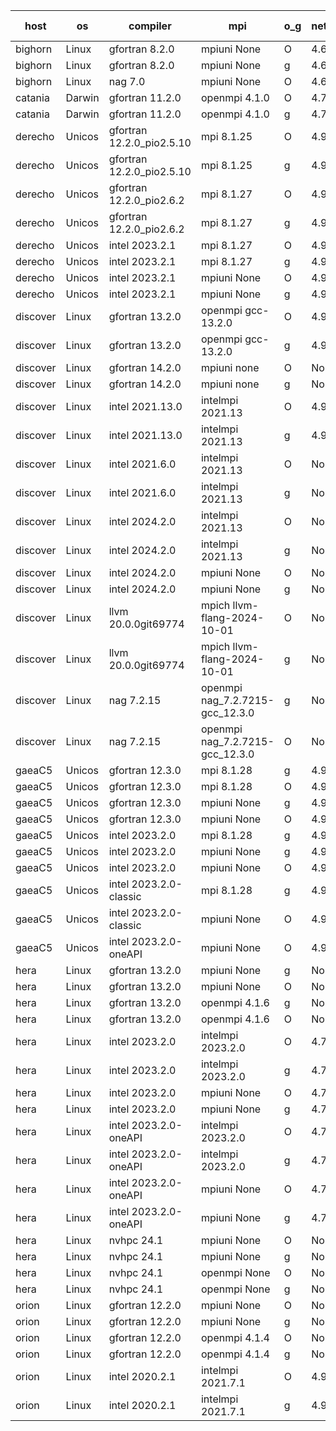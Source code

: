 

| host     | os       | compiler                              | mpi                      | o_g        | netcdf        | build       | u_pass          | u_fail          | s_pass            | s_fail            | e_pass             | e_fail             | nuopc_pass       | nuopc_fail       | artifacts link          |
|----------|----------|---------------------------------------|--------------------------|------------|---------------|-------------|-----------------|-----------------|-------------------|-------------------|--------------------|--------------------|------------------|------------------|-------------------------|
| bighorn | Linux | gfortran 8.2.0 | mpiuni None  | O | 4.6.1  | PASS | 12537 | 0 | 9 | 0 | 44 | 0 | None | None | <a href="https://github.com/esmf-org/esmf-test-artifacts/tree/59ba0de3a7aa4eca440ec55d44a0923389d44cdb/develop/gfortran/8.2.0/O/mpiuni/None" target="_blank">59ba0de</a> | 
| bighorn | Linux | gfortran 8.2.0 | mpiuni None  | g | 4.6.1  | PASS | 12537 | 0 | 9 | 0 | 44 | 0 | None | None | <a href="https://github.com/esmf-org/esmf-test-artifacts/tree/57cfec19a2fd05d2c7f4738068274ab97e17d1f6/develop/gfortran/8.2.0/g/mpiuni/None" target="_blank">57cfec1</a> | 
| bighorn | Linux | nag 7.0 | mpiuni None  | O | 4.6.1  | PASS | None | None | None | None | None | None | None | None | <a href="https://github.com/esmf-org/esmf-test-artifacts/tree/0c73eac50be258a90f446b1d7091b606ffd15a19/develop/nag/7.0/O/mpiuni/None" target="_blank">0c73eac</a> | 
| catania | Darwin | gfortran 11.2.0 | openmpi 4.1.0  | O | 4.7.4  | PASS | 14204 | 3 | 51 | 0 | 81 | 0 | 56 | 0 | <a href="https://github.com/esmf-org/esmf-test-artifacts/tree/245108fb0c85b56abf8740bc60a1037d80143a74/develop/gfortran/11.2.0/O/openmpi/4.1.0" target="_blank">245108f</a> | 
| catania | Darwin | gfortran 11.2.0 | openmpi 4.1.0  | g | 4.7.4  | PASS | None | None | None | None | None | None | None | None | <a href="https://github.com/esmf-org/esmf-test-artifacts/tree/a6f19bf9d361cd64bc51f30bf55a585390bb5e4d/develop/gfortran/11.2.0/g/openmpi/4.1.0" target="_blank">a6f19bf</a> | 
| derecho | Unicos | gfortran 12.2.0_pio2.5.10 | mpi 8.1.25  | O | 4.9.2  | PASS | None | None | None | None | None | None | None | None | <a href="https://github.com/esmf-org/esmf-test-artifacts/tree/1c914cf4f83879a5c1729fc2b3458d9211dd3a88/develop/gfortran/12.2.0_pio2.5.10/O/mpi/8.1.25" target="_blank">1c914cf</a> | 
| derecho | Unicos | gfortran 12.2.0_pio2.5.10 | mpi 8.1.25  | g | 4.9.2  | PASS | None | None | None | None | None | None | None | None | <a href="https://github.com/esmf-org/esmf-test-artifacts/tree/9e0dda8bac9259f37597c6ac463ca671eb885c34/develop/gfortran/12.2.0_pio2.5.10/g/mpi/8.1.25" target="_blank">9e0dda8</a> | 
| derecho | Unicos | gfortran 12.2.0_pio2.6.2 | mpi 8.1.27  | O | 4.9.2  | PASS | None | None | None | None | None | None | None | None | <a href="https://github.com/esmf-org/esmf-test-artifacts/tree/03fddea2f6efeb61f41e983b269e1de29e4fcbb5/develop/gfortran/12.2.0_pio2.6.2/O/mpi/8.1.27" target="_blank">03fddea</a> | 
| derecho | Unicos | gfortran 12.2.0_pio2.6.2 | mpi 8.1.27  | g | 4.9.2  | PASS | None | None | None | None | None | None | None | None | <a href="https://github.com/esmf-org/esmf-test-artifacts/tree/bcc37fb8471d5549ca0b92ec3fa30e17a233165a/develop/gfortran/12.2.0_pio2.6.2/g/mpi/8.1.27" target="_blank">bcc37fb</a> | 
| derecho | Unicos | intel 2023.2.1 | mpi 8.1.27  | O | 4.9.2  | PASS | None | None | None | None | None | None | None | None | <a href="https://github.com/esmf-org/esmf-test-artifacts/tree/274cc2fb221ebe0a04efa3d6510cd7b09cdb52b1/develop/intel/2023.2.1/O/mpi/8.1.27" target="_blank">274cc2f</a> | 
| derecho | Unicos | intel 2023.2.1 | mpi 8.1.27  | g | 4.9.2  | PASS | None | None | None | None | None | None | None | None | <a href="https://github.com/esmf-org/esmf-test-artifacts/tree/bdc3266dbd09b7354611e1abb96498163bfcfcc4/develop/intel/2023.2.1/g/mpi/8.1.27" target="_blank">bdc3266</a> | 
| derecho | Unicos | intel 2023.2.1 | mpiuni None  | O | 4.9.2  | PASS | 12537 | 0 | 9 | 0 | 44 | 0 | None | None | <a href="https://github.com/esmf-org/esmf-test-artifacts/tree/333d75e50f695580fac1dd3a9504025f85af9853/develop/intel/2023.2.1/O/mpiuni/None" target="_blank">333d75e</a> | 
| derecho | Unicos | intel 2023.2.1 | mpiuni None  | g | 4.9.2  | PASS | None | None | None | None | None | None | None | None | <a href="https://github.com/esmf-org/esmf-test-artifacts/tree/2809ce5bea809fb26638a621787b96fb9452b60d/develop/intel/2023.2.1/g/mpiuni/None" target="_blank">2809ce5</a> | 
| discover | Linux | gfortran 13.2.0 | openmpi gcc-13.2.0  | O | 4.9.2  | PASS | 14207 | 0 | 51 | 0 | 81 | 0 | 56 | 0 | <a href="https://github.com/esmf-org/esmf-test-artifacts/tree/577a8ca021c5e5c52423a6044fedae8e2754ad48/develop/gfortran/13.2.0/O/openmpi/gcc-13.2.0" target="_blank">577a8ca</a> | 
| discover | Linux | gfortran 13.2.0 | openmpi gcc-13.2.0  | g | 4.9.2  | PASS | 14207 | 0 | 51 | 0 | 81 | 0 | 56 | 0 | <a href="https://github.com/esmf-org/esmf-test-artifacts/tree/c60817bddc2c494fc5f4a22f087f62dd620c833a/develop/gfortran/13.2.0/g/openmpi/gcc-13.2.0" target="_blank">c60817b</a> | 
| discover | Linux | gfortran 14.2.0 | mpiuni none  | O | None  | PASS | 12537 | 0 | 9 | 0 | 44 | 0 | None | None | <a href="https://github.com/esmf-org/esmf-test-artifacts/tree/bb4fead9b15de2da68d329a67e6292e9445b48e7/develop/gfortran/14.2.0/O/mpiuni/none" target="_blank">bb4fead</a> | 
| discover | Linux | gfortran 14.2.0 | mpiuni none  | g | None  | PASS | 12537 | 0 | 9 | 0 | 44 | 0 | None | None | <a href="https://github.com/esmf-org/esmf-test-artifacts/tree/747a70dc68c7164dd83c0d734578a2ac392af549/develop/gfortran/14.2.0/g/mpiuni/none" target="_blank">747a70d</a> | 
| discover | Linux | intel 2021.13.0 | intelmpi 2021.13  | O | 4.9.2  | PASS | 14207 | 0 | 51 | 0 | 81 | 0 | 56 | 0 | <a href="https://github.com/esmf-org/esmf-test-artifacts/tree/6da26e9b4ba4ba9463e5425f145185dae35afe93/develop/intel/2021.13.0/O/intelmpi/2021.13" target="_blank">6da26e9</a> | 
| discover | Linux | intel 2021.13.0 | intelmpi 2021.13  | g | 4.9.2  | PASS | 14207 | 0 | 51 | 0 | 81 | 0 | 56 | 0 | <a href="https://github.com/esmf-org/esmf-test-artifacts/tree/751ad9ed2b2f1dc3ae9246f9e1c95733c5f69a8b/develop/intel/2021.13.0/g/intelmpi/2021.13" target="_blank">751ad9e</a> | 
| discover | Linux | intel 2021.6.0 | intelmpi 2021.13  | O | None  | PASS | 14207 | 0 | 51 | 0 | 81 | 0 | 56 | 0 | <a href="https://github.com/esmf-org/esmf-test-artifacts/tree/665752530c96be85b61703bc8fee5133742d73a9/develop/intel/2021.6.0/O/intelmpi/2021.13" target="_blank">6657525</a> | 
| discover | Linux | intel 2021.6.0 | intelmpi 2021.13  | g | None  | PASS | 14207 | 0 | 51 | 0 | 81 | 0 | 56 | 0 | <a href="https://github.com/esmf-org/esmf-test-artifacts/tree/9ae86cbf2c16e5fa5f3998c9308a70a66840dbd2/develop/intel/2021.6.0/g/intelmpi/2021.13" target="_blank">9ae86cb</a> | 
| discover | Linux | intel 2024.2.0 | intelmpi 2021.13  | O | None  | PASS | 14207 | 0 | 51 | 0 | 81 | 0 | 56 | 0 | <a href="https://github.com/esmf-org/esmf-test-artifacts/tree/6b3e314d020716711d6f2e90fce0315f07dfc46e/develop/intel/2024.2.0/O/intelmpi/2021.13" target="_blank">6b3e314</a> | 
| discover | Linux | intel 2024.2.0 | intelmpi 2021.13  | g | None  | PASS | 14206 | 1 | 51 | 0 | 81 | 0 | 56 | 0 | <a href="https://github.com/esmf-org/esmf-test-artifacts/tree/5b83cfe93e44bf0a34c8b430cf4b9434ba738406/develop/intel/2024.2.0/g/intelmpi/2021.13" target="_blank">5b83cfe</a> | 
| discover | Linux | intel 2024.2.0 | mpiuni None  | O | None  | PASS | 12537 | 0 | 9 | 0 | 44 | 0 | None | None | <a href="https://github.com/esmf-org/esmf-test-artifacts/tree/cb60f40f11456e13b3924787bac5a4cc84cc6a56/develop/intel/2024.2.0/O/mpiuni/None" target="_blank">cb60f40</a> | 
| discover | Linux | intel 2024.2.0 | mpiuni None  | g | None  | PASS | 12536 | 1 | 9 | 0 | 44 | 0 | None | None | <a href="https://github.com/esmf-org/esmf-test-artifacts/tree/a7d797801135d772cbab972d6c2f5f78441302c2/develop/intel/2024.2.0/g/mpiuni/None" target="_blank">a7d7978</a> | 
| discover | Linux | llvm 20.0.0git69774 | mpich llvm-flang-2024-10-01  | O | None  | PASS | 14169 | 38 | 17 | 34 | 77 | 4 | 19 | 37 | <a href="https://github.com/esmf-org/esmf-test-artifacts/tree/0fe40638464e097b2a2bba38e429f0af2e9e6310/develop/llvm/20.0.0git69774/O/mpich/llvm-flang-2024-10-01" target="_blank">0fe4063</a> | 
| discover | Linux | llvm 20.0.0git69774 | mpich llvm-flang-2024-10-01  | g | None  | PASS | 14171 | 36 | 18 | 33 | 77 | 4 | 18 | 38 | <a href="https://github.com/esmf-org/esmf-test-artifacts/tree/3703b7de55142116b182dcd086756e57a5ab46c9/develop/llvm/20.0.0git69774/g/mpich/llvm-flang-2024-10-01" target="_blank">3703b7d</a> | 
| discover | Linux | nag 7.2.15 | openmpi nag_7.2.7215-gcc_12.3.0  | g | None  | PASS | 14207 | 0 | 51 | 0 | 81 | 0 | 52 | 4 | <a href="https://github.com/esmf-org/esmf-test-artifacts/tree/95db697e186c3c908a0e4e2bf5d5014b4ff39a6c/develop/nag/7.2.15/g/openmpi/nag_7.2.7215-gcc_12.3.0" target="_blank">95db697</a> | 
| discover | Linux | nag 7.2.15 | openmpi nag_7.2.7215-gcc_12.3.0  | O | None  | PASS | 14206 | 1 | 51 | 0 | 81 | 0 | 52 | 4 | <a href="https://github.com/esmf-org/esmf-test-artifacts/tree/2d0b12dcda7b6d5d99abe08484b4758e0452b07b/develop/nag/7.2.15/O/openmpi/nag_7.2.7215-gcc_12.3.0" target="_blank">2d0b12d</a> | 
| gaeaC5 | Unicos | gfortran 12.3.0 | mpi 8.1.28  | g | 4.9.0  | PASS | None | None | None | None | None | None | None | None | <a href="https://github.com/esmf-org/esmf-test-artifacts/tree/eae65ec9aeac4af5d3a16d640b8bc268e954d8e6/develop/gfortran/12.3.0/g/mpi/8.1.28" target="_blank">eae65ec</a> | 
| gaeaC5 | Unicos | gfortran 12.3.0 | mpi 8.1.28  | O | 4.9.0  | PASS | None | None | None | None | None | None | None | None | <a href="https://github.com/esmf-org/esmf-test-artifacts/tree/67406c0fa001c12fc02fb2c821e0d3dadc310eb5/develop/gfortran/12.3.0/O/mpi/8.1.28" target="_blank">67406c0</a> | 
| gaeaC5 | Unicos | gfortran 12.3.0 | mpiuni None  | g | 4.9.0  | PASS | 12537 | 0 | 9 | 0 | 44 | 0 | None | None | <a href="https://github.com/esmf-org/esmf-test-artifacts/tree/72975b67b64b6bada03ae1043769f860ec9b2eb8/develop/gfortran/12.3.0/g/mpiuni/None" target="_blank">72975b6</a> | 
| gaeaC5 | Unicos | gfortran 12.3.0 | mpiuni None  | O | 4.9.0  | PASS | 12537 | 0 | 9 | 0 | 44 | 0 | None | None | <a href="https://github.com/esmf-org/esmf-test-artifacts/tree/9be0b4657b93edac1db27151aaa6570896a14003/develop/gfortran/12.3.0/O/mpiuni/None" target="_blank">9be0b46</a> | 
| gaeaC5 | Unicos | intel 2023.2.0 | mpi 8.1.28  | g | 4.9.0  | PASS | None | None | None | None | None | None | None | None | <a href="https://github.com/esmf-org/esmf-test-artifacts/tree/a3225a1aadf1634e63a7401f9f6cb21cc87349d9/develop/intel/2023.2.0/g/mpi/8.1.28" target="_blank">a3225a1</a> | 
| gaeaC5 | Unicos | intel 2023.2.0 | mpiuni None  | g | 4.9.0  | PASS | None | None | None | None | None | None | None | None | <a href="https://github.com/esmf-org/esmf-test-artifacts/tree/f7157bff4bce7fcb0d28ee0149c12d14a64cc903/develop/intel/2023.2.0/g/mpiuni/None" target="_blank">f7157bf</a> | 
| gaeaC5 | Unicos | intel 2023.2.0 | mpiuni None  | O | 4.9.0  | PASS | 12537 | 0 | 9 | 0 | 44 | 0 | None | None | <a href="https://github.com/esmf-org/esmf-test-artifacts/tree/b4eb4275a7291f29b078338196af1d2f00d61e04/develop/intel/2023.2.0/O/mpiuni/None" target="_blank">b4eb427</a> | 
| gaeaC5 | Unicos | intel 2023.2.0-classic | mpi 8.1.28  | g | 4.9.0  | PASS | None | None | None | None | None | None | None | None | <a href="https://github.com/esmf-org/esmf-test-artifacts/tree/a21bf0a882d753fcd81fa743fc36bb1eb2a59338/develop/intel/2023.2.0-classic/g/mpi/8.1.28" target="_blank">a21bf0a</a> | 
| gaeaC5 | Unicos | intel 2023.2.0-classic | mpiuni None  | O | 4.9.0  | PASS | 12537 | 0 | 9 | 0 | 44 | 0 | None | None | <a href="https://github.com/esmf-org/esmf-test-artifacts/tree/b0920c655419e611b4f0d6fb742b2e85dde874f7/develop/intel/2023.2.0-classic/O/mpiuni/None" target="_blank">b0920c6</a> | 
| gaeaC5 | Unicos | intel 2023.2.0-oneAPI | mpiuni None  | O | 4.9.0  | PASS | 12537 | 0 | 9 | 0 | 44 | 0 | None | None | <a href="https://github.com/esmf-org/esmf-test-artifacts/tree/36212083d22664366fde4f50783ccc38af0bec00/develop/intel/2023.2.0-oneAPI/O/mpiuni/None" target="_blank">3621208</a> | 
| hera | Linux | gfortran 13.2.0 | mpiuni None  | g | None  | PASS | 12537 | 0 | 9 | 0 | 44 | 0 | None | None | <a href="https://github.com/esmf-org/esmf-test-artifacts/tree/80b69c0d9b09b60d6968a43b23b05114e8ece5bf/develop/gfortran/13.2.0/g/mpiuni/None" target="_blank">80b69c0</a> | 
| hera | Linux | gfortran 13.2.0 | mpiuni None  | O | None  | PASS | 12537 | 0 | 9 | 0 | 44 | 0 | None | None | <a href="https://github.com/esmf-org/esmf-test-artifacts/tree/7266a12b2821ef98c16ae79fbb336cd5b9a9dbab/develop/gfortran/13.2.0/O/mpiuni/None" target="_blank">7266a12</a> | 
| hera | Linux | gfortran 13.2.0 | openmpi 4.1.6  | g | None  | PASS | 14207 | 0 | 51 | 0 | 81 | 0 | 56 | 0 | <a href="https://github.com/esmf-org/esmf-test-artifacts/tree/ccedbc53fc61618911f7f929e7fad3cb0df2f808/develop/gfortran/13.2.0/g/openmpi/4.1.6" target="_blank">ccedbc5</a> | 
| hera | Linux | gfortran 13.2.0 | openmpi 4.1.6  | O | None  | PASS | None | None | None | None | None | None | None | None | <a href="https://github.com/esmf-org/esmf-test-artifacts/tree/20563934be6cbd68bba8d80e1766b9bb1f00dd13/develop/gfortran/13.2.0/O/openmpi/4.1.6" target="_blank">2056393</a> | 
| hera | Linux | intel 2023.2.0 | intelmpi 2023.2.0  | O | 4.7.0  | PASS | None | None | None | None | None | None | None | None | <a href="https://github.com/esmf-org/esmf-test-artifacts/tree/bb996d6209171fe6a4842aea1de38ac2b04ac0c2/develop/intel/2023.2.0/O/intelmpi/2023.2.0" target="_blank">bb996d6</a> | 
| hera | Linux | intel 2023.2.0 | intelmpi 2023.2.0  | g | 4.7.0  | PASS | None | None | None | None | None | None | None | None | <a href="https://github.com/esmf-org/esmf-test-artifacts/tree/b2371e6698ba46f203ca3b6b3bbe9d2a2ebd958d/develop/intel/2023.2.0/g/intelmpi/2023.2.0" target="_blank">b2371e6</a> | 
| hera | Linux | intel 2023.2.0 | mpiuni None  | O | 4.7.0  | PASS | None | None | None | None | None | None | None | None | <a href="https://github.com/esmf-org/esmf-test-artifacts/tree/453e64328007ded9a85d291fd9f9e879f3acd9f0/develop/intel/2023.2.0/O/mpiuni/None" target="_blank">453e643</a> | 
| hera | Linux | intel 2023.2.0 | mpiuni None  | g | 4.7.0  | PASS | 12537 | 0 | 9 | 0 | 44 | 0 | None | None | <a href="https://github.com/esmf-org/esmf-test-artifacts/tree/bcf9c0a000956cc49b17612c1ad623a9f8e9ed72/develop/intel/2023.2.0/g/mpiuni/None" target="_blank">bcf9c0a</a> | 
| hera | Linux | intel 2023.2.0-oneAPI | intelmpi 2023.2.0  | O | 4.7.0  | PASS | None | None | None | None | None | None | None | None | <a href="https://github.com/esmf-org/esmf-test-artifacts/tree/aeca3c32650cc200c94ba12f686f0a488e62f8d5/develop/intel/2023.2.0-oneAPI/O/intelmpi/2023.2.0" target="_blank">aeca3c3</a> | 
| hera | Linux | intel 2023.2.0-oneAPI | intelmpi 2023.2.0  | g | 4.7.0  | PASS | None | None | None | None | None | None | None | None | <a href="https://github.com/esmf-org/esmf-test-artifacts/tree/fa07309b2ea5564c315e233c92673ac4ed88f016/develop/intel/2023.2.0-oneAPI/g/intelmpi/2023.2.0" target="_blank">fa07309</a> | 
| hera | Linux | intel 2023.2.0-oneAPI | mpiuni None  | O | 4.7.0  | PASS | 12537 | 0 | 9 | 0 | 44 | 0 | None | None | <a href="https://github.com/esmf-org/esmf-test-artifacts/tree/4a97f334e130c1bcf78544545ef0ce44c2945a81/develop/intel/2023.2.0-oneAPI/O/mpiuni/None" target="_blank">4a97f33</a> | 
| hera | Linux | intel 2023.2.0-oneAPI | mpiuni None  | g | 4.7.0  | PASS | 12537 | 0 | 9 | 0 | 44 | 0 | None | None | <a href="https://github.com/esmf-org/esmf-test-artifacts/tree/ea3c8d8492f5e1bfcb7782f9291afc2af8c818e0/develop/intel/2023.2.0-oneAPI/g/mpiuni/None" target="_blank">ea3c8d8</a> | 
| hera | Linux | nvhpc 24.1 | mpiuni None  | O | None  | PASS | None | None | None | None | None | None | None | None | <a href="https://github.com/esmf-org/esmf-test-artifacts/tree/fdcc85207b334606ea070fefe7af5e5168beadef/develop/nvhpc/24.1/O/mpiuni/None" target="_blank">fdcc852</a> | 
| hera | Linux | nvhpc 24.1 | mpiuni None  | g | None  | PASS | None | None | None | None | None | None | None | None | <a href="https://github.com/esmf-org/esmf-test-artifacts/tree/dfdc05e2cf1cc28908e286dff892fade5f2a3731/develop/nvhpc/24.1/g/mpiuni/None" target="_blank">dfdc05e</a> | 
| hera | Linux | nvhpc 24.1 | openmpi None  | O | None  | PASS | None | None | None | None | None | None | None | None | <a href="https://github.com/esmf-org/esmf-test-artifacts/tree/207f95fb8b03f79d0c439a08f507e0836ca2fb10/develop/nvhpc/24.1/O/openmpi/None" target="_blank">207f95f</a> | 
| hera | Linux | nvhpc 24.1 | openmpi None  | g | None  | PASS | None | None | None | None | None | None | None | None | <a href="https://github.com/esmf-org/esmf-test-artifacts/tree/33bb8dfb54d8ed51897a84e3b9b9f5d453453bef/develop/nvhpc/24.1/g/openmpi/None" target="_blank">33bb8df</a> | 
| orion | Linux | gfortran 12.2.0 | mpiuni None  | O | None  | PASS | 12537 | 0 | 9 | 0 | 44 | 0 | None | None | <a href="https://github.com/esmf-org/esmf-test-artifacts/tree/1e93bf84a5d6296f7c4d1bd2e56011a96570d8b9/develop/gfortran/12.2.0/O/mpiuni/None" target="_blank">1e93bf8</a> | 
| orion | Linux | gfortran 12.2.0 | mpiuni None  | g | None  | PASS | None | None | None | None | None | None | None | None | <a href="https://github.com/esmf-org/esmf-test-artifacts/tree/273aff910dcc28f2555e4781127094ac9faf0a66/develop/gfortran/12.2.0/g/mpiuni/None" target="_blank">273aff9</a> | 
| orion | Linux | gfortran 12.2.0 | openmpi 4.1.4  | O | None  | PASS | 14207 | 0 | 51 | 0 | 81 | 0 | 44 | 12 | <a href="https://github.com/esmf-org/esmf-test-artifacts/tree/4e64d7aec0abd872149f1a08d670d71f287bfd27/develop/gfortran/12.2.0/O/openmpi/4.1.4" target="_blank">4e64d7a</a> | 
| orion | Linux | gfortran 12.2.0 | openmpi 4.1.4  | g | None  | PASS | None | None | None | None | None | None | None | None | <a href="https://github.com/esmf-org/esmf-test-artifacts/tree/51565a2a2dde84f38aa4feacf72f9bb1189f33d3/develop/gfortran/12.2.0/g/openmpi/4.1.4" target="_blank">51565a2</a> | 
| orion | Linux | intel 2020.2.1 | intelmpi 2021.7.1  | O | 4.9.2  | PASS | None | None | None | None | None | None | None | None | <a href="https://github.com/esmf-org/esmf-test-artifacts/tree/a6e43245d89a0ad6dd9cb9c0105fef1655f28a11/develop/intel/2020.2.1/O/intelmpi/2021.7.1" target="_blank">a6e4324</a> | 
| orion | Linux | intel 2020.2.1 | intelmpi 2021.7.1  | g | 4.9.2  | PASS | None | None | None | None | None | None | None | None | <a href="https://github.com/esmf-org/esmf-test-artifacts/tree/dab713a812b80b274652893dc462c514b50833f1/develop/intel/2020.2.1/g/intelmpi/2021.7.1" target="_blank">dab713a</a> | 
